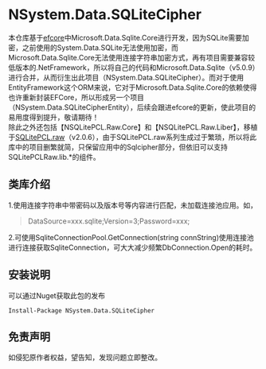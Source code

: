 # **NSystem.Data.SQLiteCipher**
本仓库基于[efcore](https://github.com/dotnet/efcore)中Microsoft.Data.Sqlite.Core进行开发，因为SQLite需要加密，之前使用的System.Data.SQLite无法使用加密，而Microsoft.Data.Sqlite.Core无法使用连接字符串加密方式，再有项目需要兼容较低版本的.NetFramework，所以将自己的代码和Microsoft.Data.Sqlite（v5.0.9）进行合并，从而衍生出此项目（NSystem.Data.SQLiteCipher）。而对于使用EntityFramework这个ORM来说，它对于Microsoft.Data.Sqlite.Core的依赖使得也许重新封装EFCore，所以形成另一个项目（NSystem.Data.SQLiteCipherEntity），后续会跟进efcore的更新，使此项目的易用度得到提升，敬请期待！<br/>
除此之外还包括【NSQLitePCL.Raw.Core】和【NSQLitePCL.Raw.Liber】，移植于[SQLitePCL.raw](https://github.com/ericsink/SQLitePCL.raw)（v2.0.6），由于SQLitePCL.raw系列生成过于繁琐，所以将此库中的项目删繁就简，只保留应用中的Sqlcipher部分，但依旧可以支持SQLitePCLRaw.lib.*的组件。<br/>
## **类库介绍**
1.使用连接字符串中带密码以及版本号等内容进行匹配，未加载连接池应用。如，<br/>

>DataSource=xxx.sqlite;Version=3;Password=xxx;

2.可使用SqliteConnectionPool.GetConnection(string connString)使用连接池进行连接获取SqliteConnection，可大大减少频繁DbConnection.Open的耗时。<br/>
## **安装说明**
可以通过Nuget获取此包的发布

```
Install-Package NSystem.Data.SQLiteCipher
```
## **免责声明**
如侵犯原作者权益，望告知，发现问题立即整改。
